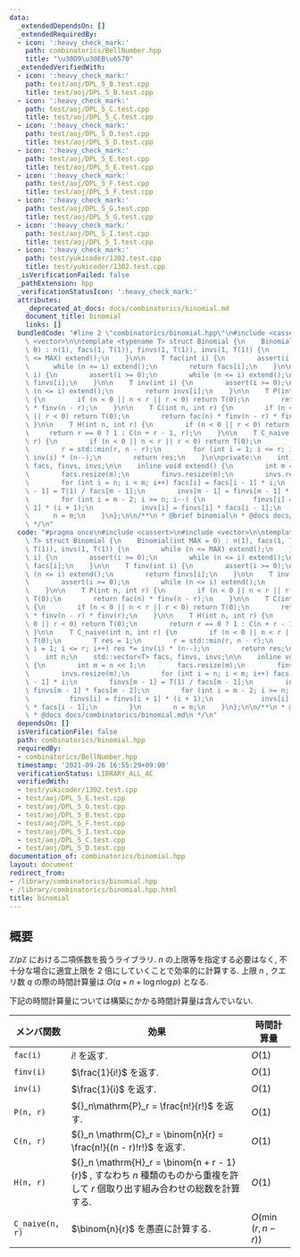 ```yaml
---
data:
  _extendedDependsOn: []
  _extendedRequiredBy:
  - icon: ':heavy_check_mark:'
    path: combinatorics/BellNumber.hpp
    title: "\u30D9\u30EB\u6570"
  _extendedVerifiedWith:
  - icon: ':heavy_check_mark:'
    path: test/aoj/DPL_5_B.test.cpp
    title: test/aoj/DPL_5_B.test.cpp
  - icon: ':heavy_check_mark:'
    path: test/aoj/DPL_5_C.test.cpp
    title: test/aoj/DPL_5_C.test.cpp
  - icon: ':heavy_check_mark:'
    path: test/aoj/DPL_5_D.test.cpp
    title: test/aoj/DPL_5_D.test.cpp
  - icon: ':heavy_check_mark:'
    path: test/aoj/DPL_5_E.test.cpp
    title: test/aoj/DPL_5_E.test.cpp
  - icon: ':heavy_check_mark:'
    path: test/aoj/DPL_5_F.test.cpp
    title: test/aoj/DPL_5_F.test.cpp
  - icon: ':heavy_check_mark:'
    path: test/aoj/DPL_5_G.test.cpp
    title: test/aoj/DPL_5_G.test.cpp
  - icon: ':heavy_check_mark:'
    path: test/aoj/DPL_5_I.test.cpp
    title: test/aoj/DPL_5_I.test.cpp
  - icon: ':heavy_check_mark:'
    path: test/yukicoder/1302.test.cpp
    title: test/yukicoder/1302.test.cpp
  _isVerificationFailed: false
  _pathExtension: hpp
  _verificationStatusIcon: ':heavy_check_mark:'
  attributes:
    _deprecated_at_docs: docs/combinatorics/binomial.md
    document_title: binomial
    links: []
  bundledCode: "#line 2 \"combinatorics/binomial.hpp\"\n#include <cassert>\n#include\
    \ <vector>\n\ntemplate <typename T> struct Binomial {\n    Binomial(int MAX =\
    \ 0) : n(1), facs(1, T(1)), finvs(1, T(1)), invs(1, T(1)) {\n        while (n\
    \ <= MAX) extend();\n    }\n\n    T fac(int i) {\n        assert(i >= 0);\n  \
    \      while (n <= i) extend();\n        return facs[i];\n    }\n\n    T finv(int\
    \ i) {\n        assert(i >= 0);\n        while (n <= i) extend();\n        return\
    \ finvs[i];\n    }\n\n    T inv(int i) {\n        assert(i >= 0);\n        while\
    \ (n <= i) extend();\n        return invs[i];\n    }\n\n    T P(int n, int r)\
    \ {\n        if (n < 0 || n < r || r < 0) return T(0);\n        return fac(n)\
    \ * finv(n - r);\n    }\n\n    T C(int n, int r) {\n        if (n < 0 || n < r\
    \ || r < 0) return T(0);\n        return fac(n) * finv(n - r) * finv(r);\n   \
    \ }\n\n    T H(int n, int r) {\n        if (n < 0 || r < 0) return T(0);\n   \
    \     return r == 0 ? 1 : C(n + r - 1, r);\n    }\n\n    T C_naive(int n, int\
    \ r) {\n        if (n < 0 || n < r || r < 0) return T(0);\n        T res = 1;\n\
    \        r = std::min(r, n - r);\n        for (int i = 1; i <= r; i++) res *=\
    \ inv(i) * (n--);\n        return res;\n    }\n\nprivate:\n    int n;\n    std::vector<T>\
    \ facs, finvs, invs;\n\n    inline void extend() {\n        int m = n << 1;\n\
    \        facs.resize(m);\n        finvs.resize(m);\n        invs.resize(m);\n\
    \        for (int i = n; i < m; i++) facs[i] = facs[i - 1] * i;\n        finvs[m\
    \ - 1] = T(1) / facs[m - 1];\n        invs[m - 1] = finvs[m - 1] * facs[m - 2];\n\
    \        for (int i = m - 2; i >= n; i--) {\n            finvs[i] = finvs[i +\
    \ 1] * (i + 1);\n            invs[i] = finvs[i] * facs[i - 1];\n        }\n  \
    \      n = m;\n    }\n};\n\n/**\n * @brief binomial\n * @docs docs/combinatorics/binomial.md\n\
    \ */\n"
  code: "#pragma once\n#include <cassert>\n#include <vector>\n\ntemplate <typename\
    \ T> struct Binomial {\n    Binomial(int MAX = 0) : n(1), facs(1, T(1)), finvs(1,\
    \ T(1)), invs(1, T(1)) {\n        while (n <= MAX) extend();\n    }\n\n    T fac(int\
    \ i) {\n        assert(i >= 0);\n        while (n <= i) extend();\n        return\
    \ facs[i];\n    }\n\n    T finv(int i) {\n        assert(i >= 0);\n        while\
    \ (n <= i) extend();\n        return finvs[i];\n    }\n\n    T inv(int i) {\n\
    \        assert(i >= 0);\n        while (n <= i) extend();\n        return invs[i];\n\
    \    }\n\n    T P(int n, int r) {\n        if (n < 0 || n < r || r < 0) return\
    \ T(0);\n        return fac(n) * finv(n - r);\n    }\n\n    T C(int n, int r)\
    \ {\n        if (n < 0 || n < r || r < 0) return T(0);\n        return fac(n)\
    \ * finv(n - r) * finv(r);\n    }\n\n    T H(int n, int r) {\n        if (n <\
    \ 0 || r < 0) return T(0);\n        return r == 0 ? 1 : C(n + r - 1, r);\n   \
    \ }\n\n    T C_naive(int n, int r) {\n        if (n < 0 || n < r || r < 0) return\
    \ T(0);\n        T res = 1;\n        r = std::min(r, n - r);\n        for (int\
    \ i = 1; i <= r; i++) res *= inv(i) * (n--);\n        return res;\n    }\n\nprivate:\n\
    \    int n;\n    std::vector<T> facs, finvs, invs;\n\n    inline void extend()\
    \ {\n        int m = n << 1;\n        facs.resize(m);\n        finvs.resize(m);\n\
    \        invs.resize(m);\n        for (int i = n; i < m; i++) facs[i] = facs[i\
    \ - 1] * i;\n        finvs[m - 1] = T(1) / facs[m - 1];\n        invs[m - 1] =\
    \ finvs[m - 1] * facs[m - 2];\n        for (int i = m - 2; i >= n; i--) {\n  \
    \          finvs[i] = finvs[i + 1] * (i + 1);\n            invs[i] = finvs[i]\
    \ * facs[i - 1];\n        }\n        n = m;\n    }\n};\n\n/**\n * @brief binomial\n\
    \ * @docs docs/combinatorics/binomial.md\n */\n"
  dependsOn: []
  isVerificationFile: false
  path: combinatorics/binomial.hpp
  requiredBy:
  - combinatorics/BellNumber.hpp
  timestamp: '2021-09-26 16:55:29+09:00'
  verificationStatus: LIBRARY_ALL_AC
  verifiedWith:
  - test/yukicoder/1302.test.cpp
  - test/aoj/DPL_5_E.test.cpp
  - test/aoj/DPL_5_G.test.cpp
  - test/aoj/DPL_5_B.test.cpp
  - test/aoj/DPL_5_F.test.cpp
  - test/aoj/DPL_5_I.test.cpp
  - test/aoj/DPL_5_C.test.cpp
  - test/aoj/DPL_5_D.test.cpp
documentation_of: combinatorics/binomial.hpp
layout: document
redirect_from:
- /library/combinatorics/binomial.hpp
- /library/combinatorics/binomial.hpp.html
title: binomial
---
```

## 概要
$\mathbb{Z}/p\mathbb{Z}$ における二項係数を扱うライブラリ. $n$ の上限等を指定する必要はなく, 不十分な場合に適宜上限を 2 倍にしていくことで効率的に計算する. 上限 $n$ , クエリ数 $q$ の際の時間計算量は $O(q + n + \log n\log p)$ となる.

下記の時間計算量については構築にかかる時間計算量は含んでいない.

| メンバ関数      | 効果                                                                                                                           | 時間計算量          |
| --------------- | ------------------------------------------------------------------------------------------------------------------------------ | ------------------- |
| `fac(i)`        | $i!$ を返す.                                                                                                                   | $O(1)$              |
| `finv(i)`       | $\frac{1}{i!}$ を返す.                                                                                                         | $O(1)$              |
| `inv(i)`        | $\frac{1}{i}$ を返す.                                                                                                          | $O(1)$              |
| `P(n, r)`       | ${}_n\mathrm{P}_r = \frac{n!}{r!}$ を返す.                                                                                     | $O(1)$              |
| `C(n, r)`       | ${}_n \mathrm{C}_r = \binom{n}{r} = \frac{n!}{(n - r)!r!}$ を返す.                                                             | $O(1)$              |
| `H(n, r)`       | ${}_n \mathrm{H}_r = \binom{n + r - 1}{r}$ , すなわち $n$ 種類のものから重複を許して $r$ 個取り出す組み合わせの総数を計算する. | $O(1)$              |
| `C_naive(n, r)` | $\binom{n}{r}$ を愚直に計算する.                                                                                               | $O(\min(r, n - r))$ |
